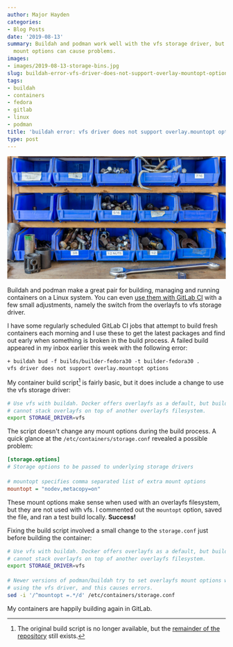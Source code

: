 ```yaml
---
author: Major Hayden
categories:
- Blog Posts
date: '2019-08-13'
summary: Buildah and podman work well with the vfs storage driver, but the default
  mount options can cause problems.
images:
- images/2019-08-13-storage-bins.jpg
slug: buildah-error-vfs-driver-does-not-support-overlay-mountopt-options
tags:
- buildah
- containers
- fedora
- gitlab
- linux
- podman
title: 'buildah error: vfs driver does not support overlay.mountopt options'
type: post
---
```


![Storage bins]

Buildah and podman make a great pair for building, managing and running
containers on a Linux system. You can even [use them with GitLab CI] with a
few small adjustments, namely the switch from the overlayfs to vfs storage
driver.

I have some regularly scheduled GitLab CI jobs that attempt to build fresh
containers each morning and I use these to get the latest packages and find
out early when something is broken in the build process. A failed build
appeared in my inbox earlier this week with the following error:

```text
+ buildah bud -f builds/builder-fedora30 -t builder-fedora30 .
vfs driver does not support overlay.mountopt options
```

My container build script[^1] is fairly basic, but it does include a change to
use the vfs storage driver:

```bash
# Use vfs with buildah. Docker offers overlayfs as a default, but buildah
# cannot stack overlayfs on top of another overlayfs filesystem.
export STORAGE_DRIVER=vfs
```

The script doesn't change any mount options during the build process. A quick
glance at the `/etc/containers/storage.conf` revealed a possible problem:

```ini
[storage.options]
# Storage options to be passed to underlying storage drivers

# mountopt specifies comma separated list of extra mount options
mountopt = "nodev,metacopy=on"
```

These mount options make sense when used with an overlayfs filesystem, but
they are not used with vfs. I commented out the `mountopt` option, saved the
file, and ran a test build locally. **Success!**

Fixing the build script involved a small change to the `storage.conf` just
before building the container:

```bash
# Use vfs with buildah. Docker offers overlayfs as a default, but buildah
# cannot stack overlayfs on top of another overlayfs filesystem.
export STORAGE_DRIVER=vfs

# Newer versions of podman/buildah try to set overlayfs mount options when
# using the vfs driver, and this causes errors.
sed -i '/^mountopt =.*/d' /etc/containers/storage.conf
```

My containers are happily building again in GitLab.

[Storage bins]: /images/2019-08-13-storage-bins.jpg
[use them with GitLab CI]: /2019/05/24/build-containers-in-gitlab-ci-with-buildah/

[^1]: The original build script is no longer available, but the [remainder of
the repository](https://gitlab.com/cki-project/containers/) still exists.
